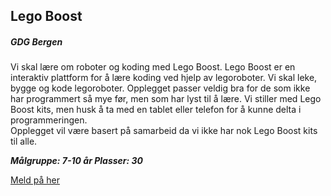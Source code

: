 ## Lego Boost
##### GDG Bergen

Vi skal lære om roboter og koding med Lego Boost. Lego Boost er en interaktiv plattform for å lære koding ved hjelp av legoroboter. Vi skal leke, bygge og kode legoroboter. Opplegget passer veldig bra for de som ikke har programmert så mye før, men som har lyst til å lære. Vi stiller med Lego Boost kits, men husk å ta med en tablet eller telefon for å kunne delta i programmeringen.  
Opplegget vil være basert på samarbeid da vi ikke har nok Lego Boost kits til alle.

***Målgruppe: 7-10 år      Plasser: 30***

[Meld på her](https://boosterconf.ticketco.events/no/nb/e/lego_boost_2022)